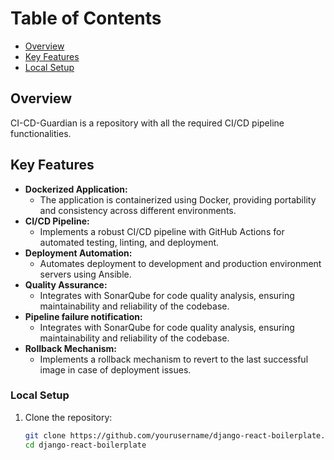 # Table of Contents
- [Overview](#overview)
- [Key Features](#key-features)
- [Local Setup](#local-setup)

## Overview
CI-CD-Guardian is a repository with all the required CI/CD pipeline functionalities.

## Key Features
- **Dockerized Application:**
  - The application is containerized using Docker, providing portability and consistency across different environments.
- **CI/CD Pipeline:**
  - Implements a robust CI/CD pipeline with GitHub Actions for automated testing, linting, and deployment.
- **Deployment Automation:**
  - Automates deployment to development and production environment servers using Ansible.
- **Quality Assurance:**
  - Integrates with SonarQube for code quality analysis, ensuring maintainability and reliability of the codebase.
- **Pipeline failure notification:**
  - Integrates with SonarQube for code quality analysis, ensuring maintainability and reliability of the codebase.
- **Rollback Mechanism:**
  - Implements a rollback mechanism to revert to the last successful image in case of deployment issues.



### Local Setup
1. Clone the repository:
  
   ```bash
   git clone https://github.com/yourusername/django-react-boilerplate.git
   cd django-react-boilerplate
   ```

